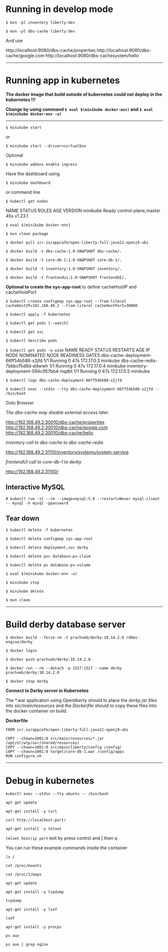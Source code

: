 # Running in develop mode

`$ mvn -pl inventory liberty:dev`

`$ mvn -pl dbs-cache liberty:dev`

And use

http://localhost:9080/dbs-cache/properties
http://localhost:9080/dbs-cache/google.com
http://localhost:9080/dbs-cachesystem/hello

---
# Running app in kubernetes
**The docker image that build outside of kubernetes could not deploy in the kubernetes !!!**

**Change by using command `$ eval $(minikube docker-env)` and `$ eval $(minikube docker-env -u)`**

---

`$ minikube start`

or 

`$ minikube start --driver=virtualbox`

Optional

`$ minikube addons enable ingress`

Have the dashboard using

`$ minikube dashboard`

or command line

`$ kubectl get nodes`

NAME       STATUS   ROLES                  AGE   VERSION
minikube   Ready    control-plane,master   45s   v1.23.1

`$ eval $(minikube docker-env)`

`$ mvn clean package`



`$ docker pull icr.io/appcafe/open-liberty:full-java11-openj9-ubi`

`$ docker build -t dbs-cache:1.0-SNAPSHOT dbs-cache/.`

`$ docker build -t core-db-1:1.0-SNAPSHOT core-db-1/.`

`$ docker build -t inventory:1.0-SNAPSHOT inventory/.`

`$ docker build -t frontendui:1.0-SNAPSHOT frontendUI/.`



**Optional to create the sys-app-root** to define cacheHostIP and cacheHostPort

`$ kubectl create configmap sys-app-root --from-literal cacheHostIP=192.168.49.2 --from-literal cacheHostPort=30000`

`$ kubectl apply -f kubernetes`

`$ kubectl get pods [--watch]`

`$ kubectl get svc`

`$ kubectl describe pods`

`$ kubectl get pods -o wide`
NAME                                    READY   STATUS    RESTARTS   AGE   IP           NODE       NOMINATED NODE   READINESS GATES
dbs-cache-deployment-66ff54b588-x2jfd   1/1     Running   0          47s   172.17.0.3   minikube   <none>           <none>
dbs-cache-redis-7bbbcf5d8d-ddwwh        1/1     Running   0          47s   172.17.0.4   minikube   <none>           <none>
inventory-deployment-594c957bb4-hqdbt   1/1     Running   0          47s   172.17.0.5   minikube   <none>           <none>

`$ kubectl logs dbs-cache-deployment-66ff54b588-x2jfd`

`$ kubectl exec --stdin --tty dbs-cache-deployment-66ff54b588-x2jfd -- /bin/bash`

Goto Browser

*The dbs-cache may disable external access later.*

http://192.168.49.2:30010/dbs-cache/properties
http://192.168.49.2:30010/dbs-cache/google.com
http://192.168.49.2:30010/dbs-cache/hello

*inventory call to dbs-cache to dbs-cache-redis*

http://192.168.49.2:31110/inventory/systems/system-service

*frontendUI call to core-db-1 to derby*

http://192.168.49.2:31100/

## Interactive MySQL
`# kubectl run -it --rm --image=mysql:5.6 --restart=Never mysql-client -- mysql -h mysql -ppassword`


## Tear down

`$ kubectl delete -f kubernetes`

`$ kubectl delete configmap sys-app-root`

`$ kubectl delete deployment,svc derby`

`$ kubectl delete pvc database-pv-claim`

`$ kubectl delete pv database-pv-volume`

`$ eval $(minikube docker-env -u)`

`$ minikube stop`

`$ minikube delete`

`$ mvn clean`

---
# Build derby database server

`$ docker build --force-rm -t prachueb/derby:10.14.2.0 rdbms-engine/derby`

`$ docker login`

`$ docker push prachueb/derby:10.14.2.0`

`$ docker run --rm --detach -p 1527:1527 --name derby prachueb/derby:10.14.2.0`

`$ docker stop derby`

**Connect to Derby server in Kubernetes**

The *.war application using Openliberty should to place the *derby jar files* into *src/main/resources* and the *Dockerfile* should to copy these files into the docker container on build.

**Dockerfile**

    FROM icr.io/appcafe/open-liberty:full-java11-openj9-ubi
    
    COPY --chown=1001:0 src/main/resources/*.jar /opt/ol/wlp/usr/shared/resources/
    COPY --chown=1001:0 src/main/liberty/config /config/
    COPY --chown=1001:0 target/core-db-1.war /config/apps
    RUN configure.sh

---

# Debug in kubernetes

`kubectl exec --stdin --tty ubuntu -- /bin/bash`

`apt-get update`

`apt-get install -y curl`

`curl http://localhost:port/`

`apt-get install -y telnet`

`telnet host/ip port`
exit by press control and ] then q

You can run these example commands inside the container

`ls /`

`cat /proc/mounts`

`cat /proc/1/maps`

`apt-get update`

`apt-get install -y tcpdump`

`tcpdump`

`apt-get install -y lsof`

`lsof`

`apt-get install -y procps`

`ps aux`

`ps aux | grep nginx`